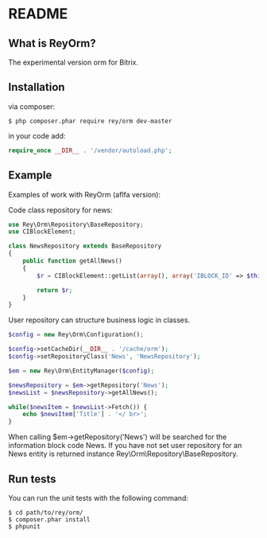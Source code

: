 README
======

What is ReyOrm?
-----------------

The experimental version orm for Bitrix.


Installation
------------

via composer:

    $ php composer.phar require rey/orm dev-master


in your code add:

``` php
require_once __DIR__ . '/vendor/autoload.php';
```


Example
------------

Examples of work with ReyOrm (aflfa version):


Сode class repository for news:

``` php
use Rey\Orm\Repository\BaseRepository;
use CIBlockElement;

class NewsRepository extends BaseRepository
{
    public function getAllNews()
    {
        $r = CIBlockElement::getList(array(), array('IBLOCK_ID' => $this->getMetadata()->get('iblock_id')));

        return $r;
    }
}
```

User repository can structure business logic in classes.

``` php
$config = new Rey\Orm\Configuration();

$config->setCacheDir(__DIR__ . '/cache/orm');
$config->setRepositoryClass('News', 'NewsRepository');

$em = new Rey\Orm\EntityManager($config);

$newsRepository = $em->getRepository('News');
$newsList = $newsRepository->getAllNews();

while($newsItem = $newsList->Fetch()) {
    echo $newsItem['Title'] . '</ br>';
}
```

When calling $em->getRepository('News') will be searched for the information block code News.
If you have not set user repository for an News entity is returned instance Rey\Orm\Repository\BaseRepository.



Run tests
------------

You can run the unit tests with the following command:

    $ cd path/to/rey/orm/
    $ composer.phar install
    $ phpunit
